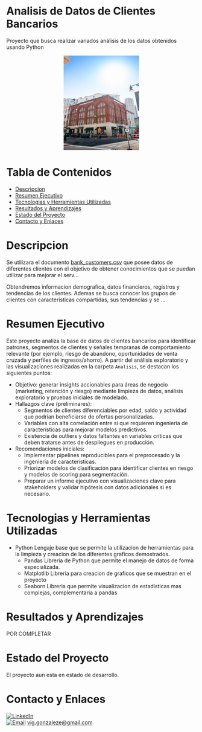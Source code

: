 # Analisis de Datos de Clientes Bancarios
Proyecto que busca realizar variados análisis de los datos obtenidos usando Python
<div align="center">
    <picture>
        <img alt="alt" src="Fotos/image.png" width="200" height="250">
    </picture>
</div>

# Tabla de Contenidos
*   [Descripcion](#descripcion)
*   [Resumen Ejecutivo](#resumen-ejecutivo)
*   [Tecnologias y Herramientas Utilizadas](#tecnologias-y-herramientas-utilizadas)
*   [Resultados y Aprendizajes](#resultados-y-aprendizajes)
*   [Estado del Proyecto](#estado-del-proyecto)
*   [Contacto y Enlaces](#contacto-y-enlaces)

# Descripcion
Se utilizara el documento [bank_customers.csv](Datos/bank_customers.csv) que posee datos de diferentes clientes con el objetivo de obtener conocimientos que se puedan utilizar para mejorar el serv...

Obtendremos informacion demografica, datos financieros, registros y tendencias de los clientes. Ademas se busca conocer los grupos de clientes con caracteristicas compartidas, sus tendencias y se ...

# Resumen Ejecutivo
Este proyecto analiza la base de datos de clientes bancarios para identificar patrones, segmentos de clientes y señales tempranas de comportamiento relevante (por ejemplo, riesgo de abandono, oportunidades de venta cruzada y perfiles de ingresos/ahorro). A partir del análisis exploratorio y las visualizaciones realizadas en la carpeta `Analisis`, se destacan los siguientes puntos:

- Objetivo: generar insights accionables para áreas de negocio (marketing, retención y riesgo) mediante limpieza de datos, análisis exploratorio y pruebas iniciales de modelado.
- Hallazgos clave (preliminares):
  - Segmentos de clientes diferenciables por edad, saldo y actividad que podrían beneficiarse de ofertas personalizadas.
  - Variables con alta correlación entre sí que requieren ingeniería de características para mejorar modelos predictivos.
  - Existencia de outliers y datos faltantes en variables críticas que deben tratarse antes de despliegues en producción.
- Recomendaciones iniciales:
  - Implementar pipelines reproducibles para el preprocesado y la ingeniería de características.
  - Priorizar modelos de clasificación para identificar clientes en riesgo y modelos de scoring para segmentación.
  - Preparar un informe ejecutivo con visualizaciones clave para stakeholders y validar hipótesis con datos adicionales si es necesario.

# Tecnologias y Herramientas Utilizadas
* Python
    Lengaje base que se permite la utilizacion de herramientas para la limpieza y creacion de los diferentes graficos demostrados.
    * Pandas
        Libreria de Python que permite el manejo de datos de forma especializada.
    * Matplotlib
        Libreria para creacion de graficos que se muestran en el proyecto
    * Seaborn
        Libreria que permite visualizacion de estadisticas mas complejas, complementaria a pandas
# Resultados y Aprendizajes
POR COMPLETAR

# Estado del Proyecto
El proyecto aun esta en estado de desarrollo.

# Contacto y Enlaces
[![LinkedIn](https://img.shields.io/badge/LinkedIn-0077B5?style=for-the-badge&logo=linkedin&logoColor=white)](https://www.linkedin.com/in/vicente-gonzalez-escobar-9b637a1a3)</br>
[![Email](https://img.shields.io/badge/Gmail-D14836?style=for-the-badge&logo=gmail&logoColor=white)](mailto:vig.gonzaleze@gmail.com) vig.gonzaleze@gmail.com